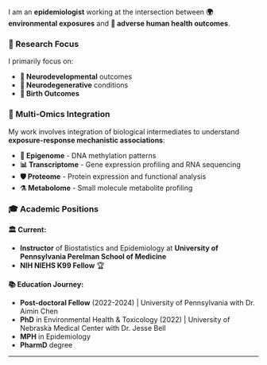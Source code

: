 I am an **epidemiologist** working at the intersection between **🌍 environmental exposures** and **🏥 adverse human health outcomes**.

### 🔬 Research Focus
I primarily focus on:
- **🧠 Neurodevelopmental** outcomes
- **🧬 Neurodegenerative** conditions  
- **👶 Birth Outcomes**

### 🧬 Multi-Omics Integration
My work involves integration of biological intermediates to understand **exposure-response mechanistic associations**:

- **🔗 Epigenome** - DNA methylation patterns
- **📊 Transcriptome** - Gene expression profiling and RNA sequencing  
- **🛡️ Proteome** - Protein expression and functional analysis
- **⚗️ Metabolome** - Small molecule metabolite profiling

### 🎓 Academic Positions

**🏛️ Current:** 
- **Instructor** of Biostatistics and Epidemiology at **University of Pennsylvania Perelman School of Medicine** 
- **NIH NIEHS K99 Fellow** 🏆

**📚 Education Journey:**
- **Post-doctoral Fellow** (2022-2024) | University of Pennsylvania with Dr. Aimin Chen
- **PhD** in Environmental Health & Toxicology (2022) | University of Nebraska Medical Center with Dr. Jesse Bell
- **MPH** in Epidemiology
- **PharmD** degree

---
